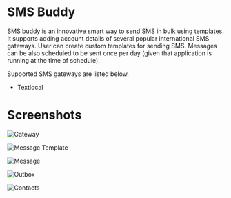# SMS Buddy

SMS buddy is an innovative smart way to send SMS in bulk using templates. It supports adding account details of several popular international SMS gateways. User can create custom templates for sending SMS. Messages can be also scheduled to be sent once per day (given that application is running at the time of schedule).

Supported SMS gateways are listed below.
 * Textlocal

# Screenshots

![Gateway](https://raw.githubusercontent.com/waliarubal/SmsBuddy/master/Screenshots/0.png)

![Message Template](https://raw.githubusercontent.com/waliarubal/SmsBuddy/master/Screenshots/1.png)

![Message](https://raw.githubusercontent.com/waliarubal/SmsBuddy/master/Screenshots/2.png)

![Outbox](https://raw.githubusercontent.com/waliarubal/SmsBuddy/master/Screenshots/3.png)

![Contacts](https://raw.githubusercontent.com/waliarubal/SmsBuddy/master/Screenshots/4.png)
